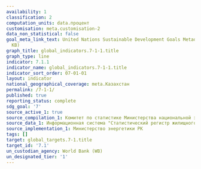 ```yaml
---
availability: 1
classification: 2
computation_units: data.процент
customisation: meta.customisation-2
data_non_statistical: false
goal_meta_link_text: United Nations Sustainable Development Goals Metadata (PDF 212
  KB)
graph_title: global_indicators.7-1-1.title
graph_type: line
indicator: 7.1.1
indicator_name: global_indicators.7-1-1.title
indicator_sort_order: 07-01-01
layout: indicator
national_geographical_coverage: meta.Казахстан
permalink: /7-1-1/
published: true
reporting_status: complete
sdg_goal: '7'
source_active_1: true
source_compilation_1: Комитет по статистике Министерства национальной экономики РК
source_data_1: Информационная система "Статистический регистр жилищного фонда"
source_implementation_1: Министерство энергетики РК
tags: []
target: global_targets.7-1.title
target_id: '7.1'
un_custodian_agency: World Bank (WB)
un_designated_tier: '1'
---
```

